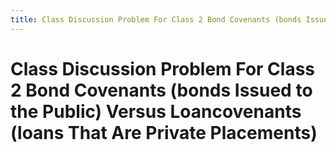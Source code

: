 ```yaml
---
title: Class Discussion Problem For Class 2 Bond Covenants (bonds Issued to the Public) Versus Loancovenants (loans That Are Private Placements)
---
```

# Class Discussion Problem For Class 2 Bond Covenants (bonds Issued to the Public) Versus Loancovenants (loans That Are Private Placements)
